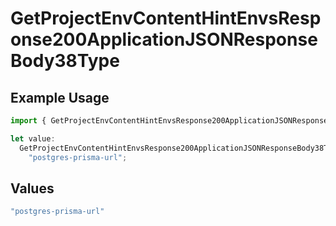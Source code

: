 # GetProjectEnvContentHintEnvsResponse200ApplicationJSONResponseBody38Type

## Example Usage

```typescript
import { GetProjectEnvContentHintEnvsResponse200ApplicationJSONResponseBody38Type } from "@vercel/sdk/models/operations";

let value:
  GetProjectEnvContentHintEnvsResponse200ApplicationJSONResponseBody38Type =
    "postgres-prisma-url";
```

## Values

```typescript
"postgres-prisma-url"
```